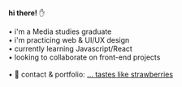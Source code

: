 **hi there!** :raised_hand:

 • i'm a Media studies graduate <br>
 • i'm practicing web & UI/UX design <br>
 • currently learning Javascript/React <br>
 • looking to collaborate on front-end projects<br><br>
 • :strawberry: contact & portfolio: [... tastes like strawberries](http://tasteslikestrawberries.github.io)

